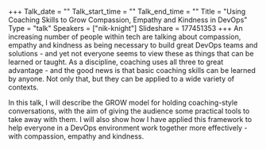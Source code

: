 +++
Talk_date = ""
Talk_start_time = ""
Talk_end_time = ""
Title = "Using Coaching Skills to Grow Compassion, Empathy and Kindness in DevOps"
Type = "talk"
Speakers = ["nik-knight"]
Slideshare = 177451353
+++
An increasing number of people within tech are talking about compassion, empathy and kindness as being necessary to build great DevOps teams and solutions - and yet not everyone seems to view these as things that can be learned or taught. As a discipline, coaching uses all three to great advantage - and the good news is that basic coaching skills can be learned by anyone. Not only that, but they can be applied to a wide variety of contexts.

In this talk, I will describe the GROW model for holding coaching-style conversations, with the aim of giving the audience some practical tools to take away with them. I will also show how I have applied this framework to help everyone in a DevOps environment work together more effectively - with compassion, empathy and kindness.